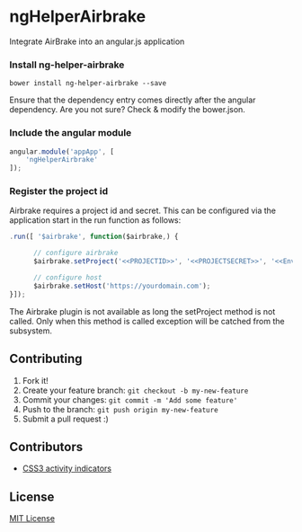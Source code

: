 # ngHelperAirbrake

Integrate AirBrake into an angular.js application

### Install ng-helper-airbrake
```
bower install ng-helper-airbrake --save
```
Ensure that the dependency entry comes directly after the angular dependency. Are you not sure? Check & modify the bower.json.

### Include the angular module
```javascript
angular.module('appApp', [
    'ngHelperAirbrake'
]);
```
### Register the project id
Airbrake requires a project id and secret. This can be configured via the application start in the run function as follows:

```javascript
.run([ '$airbrake', function($airbrake,) {

      // configure airbrake
      $airbrake.setProject('<<PROJECTID>>', '<<PROJECTSECRET>>', '<<EnvironmentOptional>>');

      // configure host
      $airbrake.setHost('https://yourdomain.com');
}]);
```

The Airbrake plugin is not available as long the setProject method is not called. Only when this method is called exception
will be catched from the subsystem.

## Contributing

1. Fork it!
2. Create your feature branch: `git checkout -b my-new-feature`
3. Commit your changes: `git commit -m 'Add some feature'`
4. Push to the branch: `git push origin my-new-feature`
5. Submit a pull request :)

## Contributors

* [CSS3 activity indicators](https://github.com/lukehaas/css-loaders)

## License

[MIT License](https://github.com/lukehaas/css-loaders/blob/step2/LICENSE)

